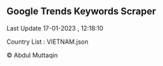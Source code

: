 

## Google Trends Keywords Scraper 
 
Last Update 17-01-2023 , 12:18:10

Country List :
VIETNAM.json



© Abdul Muttaqin 

